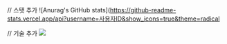 


// 스탯 추가
![Anurag's GitHub stats](https://github-readme-stats.vercel.app/api?username=사용자ID&show_icons=true&theme=radical

// 기술 추가
 <img src="https://img.shields.io/badge/TypeScript-F7DF1E?style=flat&logo=JAVA&logoColor=white"/>
